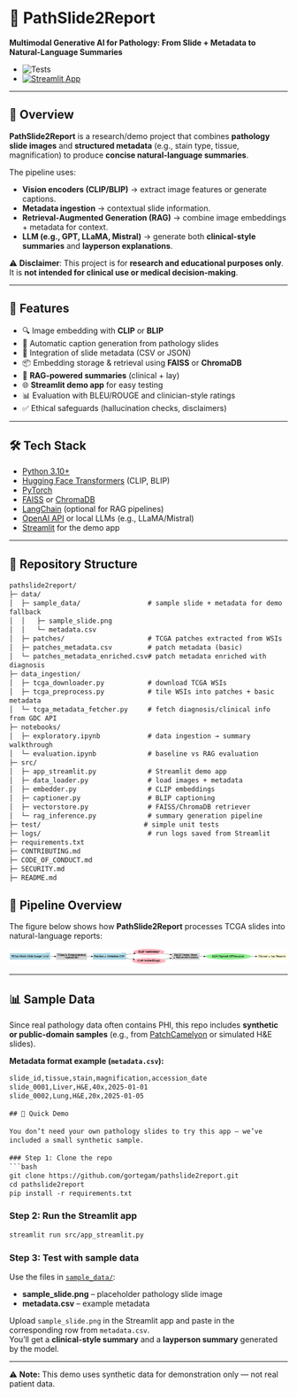 # 🧬 PathSlide2Report
**Multimodal Generative AI for Pathology: From Slide + Metadata to Natural-Language Summaries**

- ![Tests](https://github.com/gortegam/pathslide2report/actions/workflows/tests.yml/badge.svg)
- [![Streamlit App](https://static.streamlit.io/badges/streamlit_badge_black_white.svg)](https://pathslide2report.streamlit.app)
---

## 📌 Overview
**PathSlide2Report** is a research/demo project that combines **pathology slide images** and **structured metadata** (e.g., stain type, tissue, magnification) to produce **concise natural-language summaries**.  

The pipeline uses:
- **Vision encoders (CLIP/BLIP)** → extract image features or generate captions.
- **Metadata ingestion** → contextual slide information.
- **Retrieval-Augmented Generation (RAG)** → combine image embeddings + metadata for context.
- **LLM (e.g., GPT, LLaMA, Mistral)** → generate both **clinical-style summaries** and **layperson explanations**.

⚠️ **Disclaimer**: This project is for **research and educational purposes only**. It is **not intended for clinical use or medical decision-making**.  

---

## 🚀 Features
- 🔍 Image embedding with **CLIP** or **BLIP**
- 📝 Automatic caption generation from pathology slides
- 📑 Integration of slide metadata (CSV or JSON)
- 📦 Embedding storage & retrieval using **FAISS** or **ChromaDB**
- 🤖 **RAG-powered summaries** (clinical + lay)
- 🌐 **Streamlit demo app** for easy testing
- 📊 Evaluation with BLEU/ROUGE and clinician-style ratings
- ✅ Ethical safeguards (hallucination checks, disclaimers)

---

## 🛠️ Tech Stack
- [Python 3.10+](https://www.python.org/)  
- [Hugging Face Transformers](https://huggingface.co/docs/transformers/index) (CLIP, BLIP)  
- [PyTorch](https://pytorch.org/)  
- [FAISS](https://github.com/facebookresearch/faiss) or [ChromaDB](https://www.trychroma.com/)  
- [LangChain](https://www.langchain.com/) (optional for RAG pipelines)  
- [OpenAI API](https://platform.openai.com/) or local LLMs (e.g., LLaMA/Mistral)  
- [Streamlit](https://streamlit.io/) for the demo app  

---

## 📂 Repository Structure


```
pathslide2report/
├─ data/
│  ├─ sample_data/                 # sample slide + metadata for demo fallback
│  │   ├─ sample_slide.png
│  │   └─ metadata.csv
│  ├─ patches/                     # TCGA patches extracted from WSIs
│  ├─ patches_metadata.csv         # patch metadata (basic)
│  └─ patches_metadata_enriched.csv# patch metadata enriched with diagnosis
├─ data_ingestion/
│  ├─ tcga_downloader.py           # download TCGA WSIs
│  ├─ tcga_preprocess.py           # tile WSIs into patches + basic metadata
│  └─ tcga_metadata_fetcher.py     # fetch diagnosis/clinical info from GDC API
├─ notebooks/
│  ├─ exploratory.ipynb            # data ingestion → summary walkthrough
│  └─ evaluation.ipynb             # baseline vs RAG evaluation
├─ src/
│  ├─ app_streamlit.py             # Streamlit demo app
│  ├─ data_loader.py               # load images + metadata
│  ├─ embedder.py                  # CLIP embeddings
│  ├─ captioner.py                 # BLIP captioning
│  ├─ vectorstore.py               # FAISS/ChromaDB retriever
│  └─ rag_inference.py             # summary generation pipeline
├─ test/                          # simple unit tests
├─ logs/                           # run logs saved from Streamlit
├─ requirements.txt
├─ CONTRIBUTING.md
├─ CODE_OF_CONDUCT.md
├─ SECURITY.md
├─ README.md

```



## 🔄 Pipeline Overview

The figure below shows how **PathSlide2Report** processes TCGA slides into natural-language reports:

<p align="center">
  <img src="demo_gifs/pathslide2report_pipeline.png" alt="PathSlide2Report pipeline" width="700"/>
</p>

---

## 📊 Sample Data
Since real pathology data often contains PHI, this repo includes **synthetic or public-domain samples** (e.g., from [PatchCamelyon](https://github.com/basveeling/pcam) or simulated H&E slides).  

**Metadata format example (`metadata.csv`):**
```csv
slide_id,tissue,stain,magnification,accession_date
slide_0001,Liver,H&E,40x,2025-01-01
slide_0002,Lung,H&E,20x,2025-01-05

## 🧪 Quick Demo

You don’t need your own pathology slides to try this app — we’ve included a small synthetic sample.

### Step 1: Clone the repo
```bash
git clone https://github.com/gortegam/pathslide2report.git
cd pathslide2report
pip install -r requirements.txt
```

### Step 2: Run the Streamlit app
```bash
streamlit run src/app_streamlit.py
```

### Step 3: Test with sample data
Use the files in [`sample_data/`](sample_data/):

- **sample_slide.png** – placeholder pathology slide image  
- **metadata.csv** – example metadata  

Upload `sample_slide.png` in the Streamlit app and paste in the corresponding row from `metadata.csv`.  
You’ll get a **clinical-style summary** and a **layperson summary** generated by the model.

---

⚠️ **Note:** This demo uses synthetic data for demonstration only — not real patient data.
